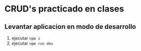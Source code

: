 # CRUD's practicado en clases

## Levantar aplicacion en modo de desarrollo
1. ejecutar ```npm i```
2. ejecutar ```npm run dev```

